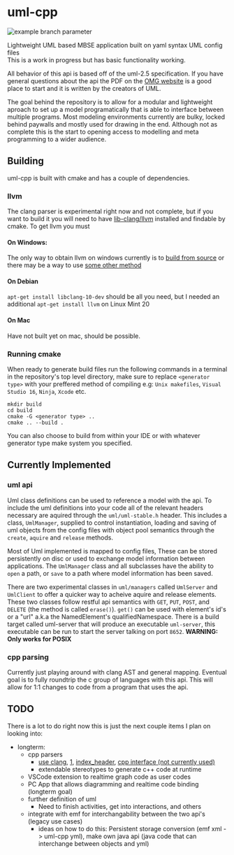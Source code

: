 # uml-cpp

![example branch parameter](https://github.com/nemears/uml-cpp/actions/workflows/cmake.yml/badge.svg?branch=master)

Lightweight UML based MBSE application built on yaml syntax UML config files    
This is a work in progress but has basic functionality working.

All behavior of this api is based off of the uml-2.5 specification. If you have general questions about the api the PDF on the [OMG website](https://www.omg.org/spec/UML/2.5) is a good place to start and it is written by the creators of UML.

The goal behind the repository is to allow for a modular and lightweight aproach to set up a model programatically that is able to interface between multiple programs. Most modeling environments currently are bulky, locked behind paywalls and mostly used for drawing in the end. Although not as complete this is the start to opening access to modelling and meta programming to a wider audience.

## Building
uml-cpp is built with cmake  and has a couple of dependencies. 

### llvm

The clang parser is experimental right now and not complete, but if you want to build it you will need to have [lib-clang/llvm](https://llvm.org/) installed and findable by cmake. To get llvm you must 

#### On Windows:

The only way to obtain llvm on windows currently is to [build from source](https://github.com/llvm/llvm-project/) or there may be a way to use [some other method](https://llvm.org/builds/)

#### On Debian
`apt-get install libclang-10-dev` should be all you need, but I needed an additional `apt-get install llvm` on Linux Mint 20

#### On Mac
Have not built yet on mac, should be possible.

### Running cmake

 When ready to generate build files run the following commands in a terminal in the repository's top level directory, make sure to replace `<generator type>` with your preffered method of compiling e.g: `Unix makefiles`, `Visual Studio 16`, `Ninja`, `Xcode` etc.
```
mkdir build
cd build
cmake -G <generator type> ..
cmake .. --build .
```
You can also choose to build from within your IDE or with whatever generator type make system you specified.
## Currently Implemented

### uml api
Uml class definitions can be used to reference a model with the api. To include the uml definitions into your code all of the relevant headers necessary are aquired through the `uml/uml-stable.h` header. This includes a class, `UmlManager`, supplied to control instantiation, loading and saving of uml objects from the config files with object pool semantics through the `create`, `aquire` and `release` methods.

Most of Uml implemented is mapped to config files, These can be stored persistently on disc or used to exchange model information between applications. The `UmlManager` class and all subclasses have the ability to `open` a path, or `save` to a path where model information has been saved.

There are two experimental classes in `uml/managers` called `UmlServer` and `UmlClient` to offer a quicker way to acheive aquire and release elements. These two classes follow restful api semantics with `GET`, `PUT`, `POST`, and `DELETE` (the method is called `erase()`). `get()` can be used with element's id's or a "url" a.k.a the NamedElement's qualifiedNamespace. There is a build target called uml-server that will produce an executable `uml-server`, this executable can be run to start the server talking on port `8652`. **WARNING: Only works for POSIX**

### cpp parsing
Currently just playing around with clang AST and general mapping. Eventual goal is to fully roundtrip the c group of languages with this api. This will allow for 1:1 changes to code from a program that uses the api. 

## TODO
There is a lot to do right now this is just the next couple items I plan on looking into:  
  * longterm:
    * cpp parsers    
      * [use clang](https://shaharmike.com/cpp/libclang/?fbclid=IwAR1Y9PBig4Hd6bxmNERySpGAk2V09iCThrWuZ3Vb31LFAMG33pa1_kGVQZo), [1](https://clang.llvm.org/get_started.html), [index_header](https://clang.llvm.org/doxygen/Index_8h_source.html#l01562), [cpp interface (not currently used)](https://clang.llvm.org/doxygen/Parse_2Parser_8h_source.html) 
      * extendable stereotypes to generate c++ code at runtime   
    * VSCode extension to realtime graph code as user codes
    * PC App that allows diagramming and realtime code binding (longterm goal)
    * further definition of uml    
      * Need to finish activities, get into interactions, and others  
    * integrate with emf for interchangability between the two api's (legacy use cases)
      * ideas on how to do this: Persistent storage conversion (emf xml -> uml-cpp yml), make own java api (java code that can interchange between objects and yml)
    